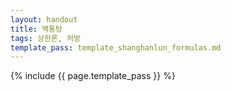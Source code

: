 ```yaml
---
layout: handout
title: 백통탕
tags: 상한론, 처방
template_pass: template_shanghanlun_formulas.md
---
```



{% include {{ page.template_pass }} %}